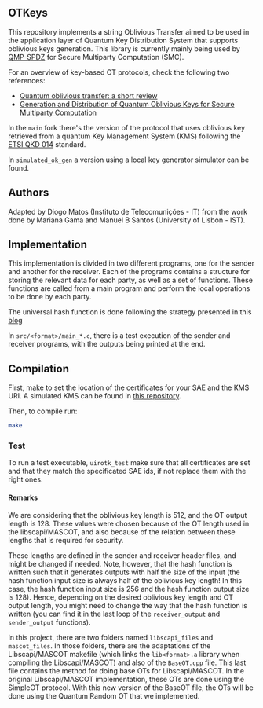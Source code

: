 ## OTKeys
This repository implements a string Oblivious Transfer aimed to be used in the application layer of Quantum Key Distribution System that supports oblivious keys generation. This library is currently mainly being used by [QMP-SPDZ](https://github.com/diogoftm/QMP-SPDZ) for Secure Multiparty Computation (SMC).

For an overview of key-based OT protocols, check the following two references:
- [Quantum oblivious transfer: a short review](https://www.mdpi.com/1099-4300/24/7/945)
- [Generation and Distribution of Quantum Oblivious Keys for Secure Multiparty Computation](https://www.mdpi.com/2076-3417/10/12/4080)

In the `main` fork there's the version of the protocol that uses oblivious key retrieved from a quantum Key Management System (KMS) following the [ETSI QKD 014](https://www.etsi.org/deliver/etsi_gs/QKD/001_099/014/01.01.01_60/gs_qkd014v010101p.pdf) standard.

In `simulated_ok_gen` a version using a local key generator simulator can be found. 

## Authors
Adapted by Diogo Matos (Instituto de Telecomunições - IT) from the work done by Mariana Gama and Manuel B Santos (University of Lisbon - IST).

## Implementation

This implementation is divided in two different programs, one for the sender and another for the receiver.
Each of the programs contains a structure for storing the relevant data for each party, as well as a set of functions.
These functions are called from a main program and perform the local operations to be done by each party. 

The universal hash function is done following the strategy presented in this [blog](https://lemire.me/blog/2018/08/15/fast-strongly-universal-64-bit-hashing-everywhere/)

In `src/<format>/main_*.c`, there is a test execution of the sender and receiver programs, with the outputs being printed at the end.

## Compilation 

First, make to set the location of the certificates for your SAE and the KMS URI. A simulated KMS can be found in [this repository](https://github.com/diogoftm/simulated-kms). 

Then, to compile run:
```bash
make
```

### Test

To run a test executable, `uirotk_test` make sure that all certificates are set and that they match the specificated SAE ids, if not replace them with the right ones.

#### Remarks

We are considering that the oblivious key length is 512, and the OT output length is 128. These values were chosen because of the OT length used in the libscapi/MASCOT, and also because of the relation between these lengths that is required for security.

These lengths are defined in the sender and receiver header files, and might be changed if needed. Note, however, that the hash function is written such that it generates outputs with half the size of the input (the hash function input size is always half of the oblivious key length! In this case, the hash function input size is 256 and the hash function output size is 128). Hence, depending on the desired oblivious key length and OT output length, you might need to change the way that the hash function is written (you can find it in the last loop of the `receiver_output` and `sender_output` functions).

In this project, there are two folders named `libscapi_files` and `mascot_files`. In those folders, there are the adaptations of the Libscapi/MASCOT makefile (which links the `lib<format>.a` library when compiling the Libscapi/MASCOT) and also of the `BaseOT.cpp` file. This last file contains the method for doing base OTs for Libscapi/MASCOT. In the original Libscapi/MASCOT implementation, these OTs are done using the SimpleOT protocol. With this new version of the BaseOT file, the OTs will be done using the Quantum Random OT that we implemented. 